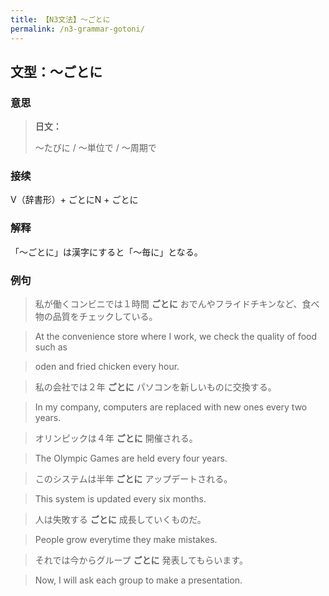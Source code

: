 ```yaml
---
title: 【N3文法】〜ごとに
permalink: /n3-grammar-gotoni/
---
```


## 文型：〜ごとに

### 意思

> **日文：**
> 
> 〜たびに / 〜単位で / 〜周期で


### 接续

V（辞書形）+ ごとにN + ごとに

### 解释

「〜ごとに」は漢字にすると「〜毎に」となる。

### 例句

> 私が働くコンビニでは１時間 **ごとに** おでんやフライドチキンなど、食べ物の品質をチェックしている。

> At the convenience store where I work, we check the quality of food such as

> oden and fried chicken every hour.

> 私の会社では２年 **ごとに** パソコンを新しいものに交換する。

> In my company, computers are replaced with new ones every two years.

> オリンピックは４年 **ごとに** 開催される。

> The Olympic Games are held every four years.

> このシステムは半年 **ごとに** アップデートされる。

> This system is updated every six months.

> 人は失敗する **ごとに** 成長していくものだ。

> People grow everytime they make mistakes.

> それでは今からグループ **ごとに** 発表してもらいます。

> Now, I will ask each group to make a presentation.

